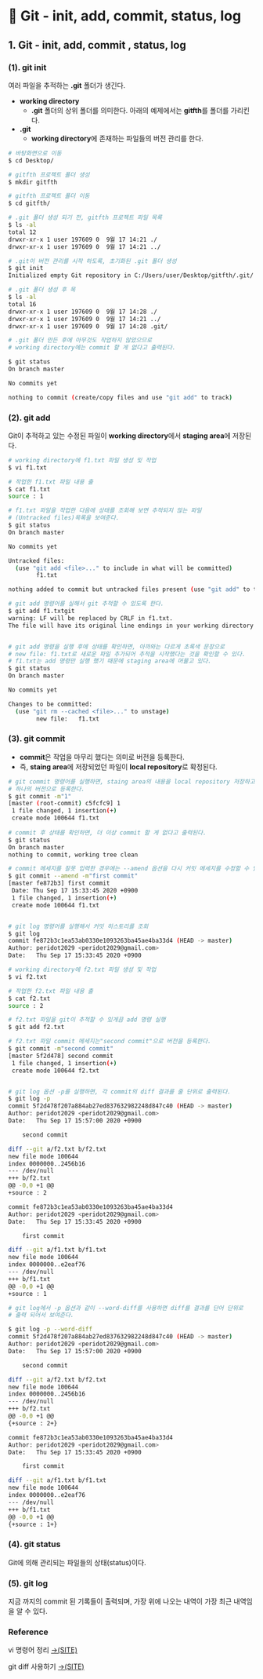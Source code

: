 # 📄 Git - init, add, commit, status, log

## 1. Git - init, add, commit , status, log

### \(1\). git init

여러 파일을 추적하는 **.git** 폴더가 생긴다. 

* **working directory**  
  *  **.git** 폴더의 상위 폴더를 의미한다. 아래의 예제에서는 **gitfth**를 폴더를 가리킨다.
* **.git**
  *   **working directory**에 존재하는 파일들의 버전 관리를 한다.

```bash
# 바탕화면으로 이동
$ cd Desktop/

# gitfth 프로젝트 폴더 생성
$ mkdir gitfth

# gitfth 프로젝트 폴더 이동
$ cd gitfth/

# .git 폴더 생성 되기 전, gitfth 프로젝트 파일 목록
$ ls -al
total 12
drwxr-xr-x 1 user 197609 0  9월 17 14:21 ./
drwxr-xr-x 1 user 197609 0  9월 17 14:21 ../

# .git이 버전 관리를 시작 하도록, 초기화된 .git 폴더 생성
$ git init
Initialized empty Git repository in C:/Users/user/Desktop/gitfth/.git/

# .git 폴더 생성 후 목
$ ls -al
total 16
drwxr-xr-x 1 user 197609 0  9월 17 14:28 ./
drwxr-xr-x 1 user 197609 0  9월 17 14:21 ../
drwxr-xr-x 1 user 197609 0  9월 17 14:28 .git/

# .git 폴더 만든 후에 아무것도 작업하지 않았으므로 
# working directory에는 commit 할 게 없다고 출력된다.

$ git status
On branch master

No commits yet

nothing to commit (create/copy files and use "git add" to track)

```

### \(2\). git add

Git이 추적하고 있는 수정된 파일이 **working directory**에서 **staging area**에 저장된다.

```bash
# working directory에 f1.txt 파일 생성 및 작업
$ vi f1.txt

# 작업한 f1.txt 파일 내용 출
$ cat f1.txt
source : 1

# f1.txt 파일을 작업한 다음에 상태를 조회해 보면 추적되지 않는 파일
# (Untracked files)목록을 보여준다.
$ git status
On branch master

No commits yet

Untracked files:
  (use "git add <file>..." to include in what will be committed)
        f1.txt

nothing added to commit but untracked files present (use "git add" to track)

# git add 명령어를 실해서 git 추적할 수 있도록 한다.
$ git add f1.txtgit
warning: LF will be replaced by CRLF in f1.txt.
The file will have its original line endings in your working directory


# git add 명령을 실행 후에 상태를 확인하면, 아까와는 다르게 초록색 문장으로
# new file: f1.txt로 새로운 파일 추가되어 추적을 시작했다는 것을 확인할 수 있다.
# f1.txt는 add 명령만 실행 했기 때문에 staging area에 머물고 있다.
$ git status
On branch master

No commits yet

Changes to be committed:
  (use "git rm --cached <file>..." to unstage)
        new file:   f1.txt
```

### \(3\). git commit

* **commit**은 작업을 마무리 했다는 의미로 버전을 등록한다. 
* 즉, **staing area**에 저장되었던 파일이 **local repository**로 확정된다.

```bash
# git commit 명령어를 실행하면, staing area의 내용을 local repository 저장하고
# 하나의 버전으로 등록한다.
$ git commit -m"1"
[master (root-commit) c5fcfc9] 1
 1 file changed, 1 insertion(+)
 create mode 100644 f1.txt
 
# commit 후 상태를 확인하면, 더 이상 commit 할 게 없다고 출력된다.
$ git status
On branch master
nothing to commit, working tree clean

# commit 메세지를 잘못 입력한 경우에는 --amend 옵션을 다시 커밋 메세지를 수정할 수 있다.
$ git commit --amend -m"first commit"
[master fe872b3] first commit
 Date: Thu Sep 17 15:33:45 2020 +0900
 1 file changed, 1 insertion(+)
 create mode 100644 f1.txt


# git log 명령어를 실행해서 커밋 히스토리를 조회
$ git log
commit fe872b3c1ea53ab0330e1093263ba45ae4ba33d4 (HEAD -> master)
Author: peridot2029 <peridot2029@gmail.com>
Date:   Thu Sep 17 15:33:45 2020 +0900

# working directory에 f2.txt 파일 생성 및 작업
$ vi f2.txt

# 작업한 f2.txt 파일 내용 출
$ cat f2.txt
source : 2

# f2.txt 파일을 git이 추적할 수 있게끔 add 명령 실행 
$ git add f2.txt

# f2.txt 파일 commit 메세지는"second commit"으로 버전을 등록한다.
$ git commit -m"second commit"
[master 5f2d478] second commit
 1 file changed, 1 insertion(+)
 create mode 100644 f2.txt


# git log 옵션 -p를 실행하면, 각 commit의 diff 결과를 줄 단위로 출력된다.
$ git log -p
commit 5f2d478f207a884ab27ed837632982248d847c40 (HEAD -> master)
Author: peridot2029 <peridot2029@gmail.com>
Date:   Thu Sep 17 15:57:00 2020 +0900

    second commit

diff --git a/f2.txt b/f2.txt
new file mode 100644
index 0000000..2456b16
--- /dev/null
+++ b/f2.txt
@@ -0,0 +1 @@
+source : 2

commit fe872b3c1ea53ab0330e1093263ba45ae4ba33d4
Author: peridot2029 <peridot2029@gmail.com>
Date:   Thu Sep 17 15:33:45 2020 +0900

    first commit

diff --git a/f1.txt b/f1.txt
new file mode 100644
index 0000000..e2eaf76
--- /dev/null
+++ b/f1.txt
@@ -0,0 +1 @@
+source : 1

# git log에서 -p 옵션과 같이 --word-diff를 사용하면 diff를 결과를 단어 단위로
# 출력 되어서 보여준다.

$ git log -p --word-diff
commit 5f2d478f207a884ab27ed837632982248d847c40 (HEAD -> master)
Author: peridot2029 <peridot2029@gmail.com>
Date:   Thu Sep 17 15:57:00 2020 +0900

    second commit

diff --git a/f2.txt b/f2.txt
new file mode 100644
index 0000000..2456b16
--- /dev/null
+++ b/f2.txt
@@ -0,0 +1 @@
{+source : 2+}

commit fe872b3c1ea53ab0330e1093263ba45ae4ba33d4
Author: peridot2029 <peridot2029@gmail.com>
Date:   Thu Sep 17 15:33:45 2020 +0900

    first commit

diff --git a/f1.txt b/f1.txt
new file mode 100644
index 0000000..e2eaf76
--- /dev/null
+++ b/f1.txt
@@ -0,0 +1 @@
{+source : 1+}
```

### \(4\). git status

Git에 의해 관리되는 파일들의 상태\(status\)이다.

### \(5\). git log

지금 까지의 commit 된 기록들이 출력되며, 가장 위에 나오는 내역이 가장 최근 내역임을 알 수 있다.

### Reference <a id="reference"></a>

vi 명령어 정리 [ →\(SITE\)](https://blockdmask.tistory.com/25)

git diff 사용하기 [→\(SITE\)](http://hochulshin.com/git-diff/)





